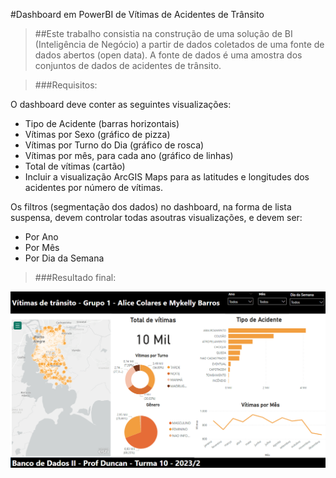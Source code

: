  #Dashboard em PowerBI de Vítimas de Acidentes de Trânsito

>##Este trabalho consistia na construção de uma solução de BI (Inteligência de Negócio) a partir de dados coletados
de uma fonte de dados abertos (open data). A fonte de dados é uma amostra dos conjuntos de dados de acidentes de
trânsito.</p>

>###Requisitos:

O dashboard deve conter as seguintes visualizações:
- Tipo de Acidente (barras horizontais)
- Vítimas por Sexo (gráfico de pizza)
- Vítimas por Turno do Dia (gráfico de rosca)
- Vítimas por mês, para cada ano (gráfico de linhas)
- Total de vítimas (cartão)
- Incluir a visualização ArcGIS Maps para as latitudes e longitudes dos acidentes por número de vítimas.

Os filtros (segmentação dos dados) no dashboard, na forma de lista suspensa, devem controlar todas asoutras visualizações, e devem ser:
- Por Ano
- Por Mês
- Por Dia da Semana

>###Resultado final:

![My Image](dashboard.png)
